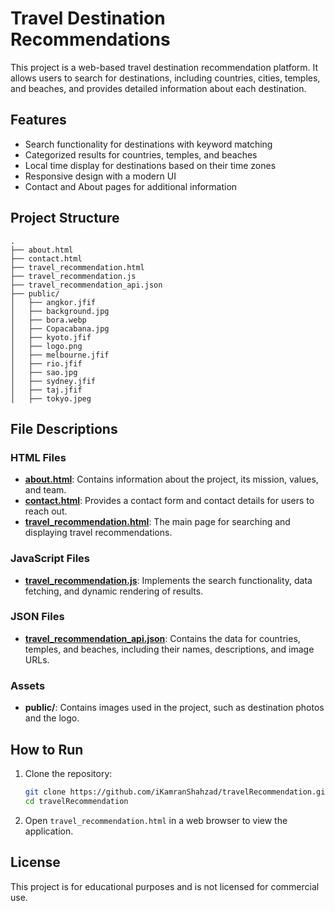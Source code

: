 # Travel Destination Recommendations

This project is a web-based travel destination recommendation platform. It allows users to search for destinations, including countries, cities, temples, and beaches, and provides detailed information about each destination.

## Features

- Search functionality for destinations with keyword matching
- Categorized results for countries, temples, and beaches
- Local time display for destinations based on their time zones
- Responsive design with a modern UI
- Contact and About pages for additional information

## Project Structure

```
.
├── about.html
├── contact.html
├── travel_recommendation.html
├── travel_recommendation.js
├── travel_recommendation_api.json
├── public/
│   ├── angkor.jfif
│   ├── background.jpg
│   ├── bora.webp
│   ├── Copacabana.jpg
│   ├── kyoto.jfif
│   ├── logo.png
│   ├── melbourne.jfif
│   ├── rio.jfif
│   ├── sao.jpg
│   ├── sydney.jfif
│   ├── taj.jfif
│   ├── tokyo.jpeg
```

## File Descriptions

### HTML Files

- **[about.html](about.html)**: Contains information about the project, its mission, values, and team.
- **[contact.html](contact.html)**: Provides a contact form and contact details for users to reach out.
- **[travel_recommendation.html](travel_recommendation.html)**: The main page for searching and displaying travel recommendations.

### JavaScript Files

- **[travel_recommendation.js](travel_recommendation.js)**: Implements the search functionality, data fetching, and dynamic rendering of results.

### JSON Files

- **[travel_recommendation_api.json](travel_recommendation_api.json)**: Contains the data for countries, temples, and beaches, including their names, descriptions, and image URLs.

### Assets

- **public/**: Contains images used in the project, such as destination photos and the logo.

## How to Run

1. Clone the repository:

   ```sh
   git clone https://github.com/iKamranShahzad/travelRecommendation.git
   cd travelRecommendation
   ```

2. Open `travel_recommendation.html` in a web browser to view the application.

## License

This project is for educational purposes and is not licensed for commercial use.
